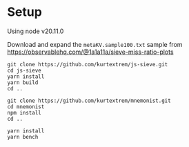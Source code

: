 # Setup

Using node v20.11.0

Download and expand the `metaKV.sample100.txt` sample from https://observablehq.com/@1a1a11a/sieve-miss-ratio-plots

```
git clone https://github.com/kurtextrem/js-sieve.git
cd js-sieve
yarn install
yarn build
cd ..

git clone https://github.com/kurtextrem/mnemonist.git
cd mnemonist
npm install
cd ..

yarn install
yarn bench
```

